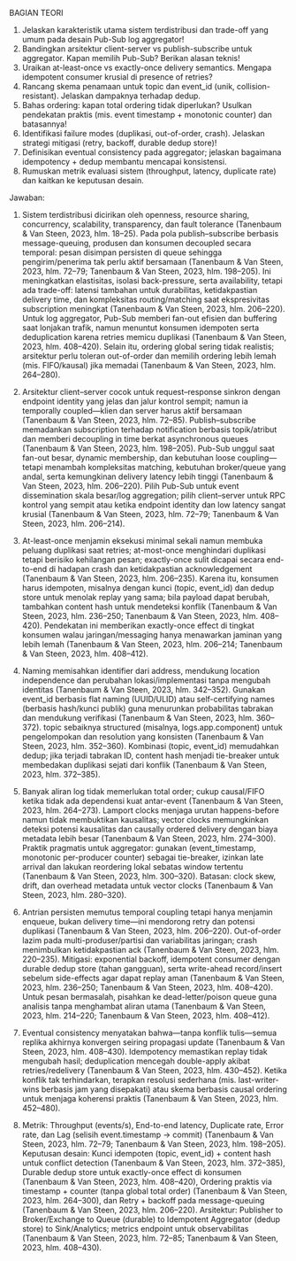 BAGIAN TEORI
1. Jelaskan karakteristik utama sistem terdistribusi dan trade-off yang umum pada desain Pub-Sub log aggregator!
2. Bandingkan arsitektur client-server vs publish-subscribe untuk aggregator. Kapan memilih Pub-Sub? Berikan alasan teknis!
3. Uraikan at-least-once vs exactly-once delivery semantics. Mengapa idempotent consumer krusial di presence of retries?
4. Rancang skema penamaan untuk topic dan event_id (unik, collision-resistant). Jelaskan dampaknya terhadap dedup.
5. Bahas ordering: kapan total ordering tidak diperlukan? Usulkan pendekatan praktis (mis. event timestamp + monotonic counter) dan batasannya!
6. Identifikasi failure modes (duplikasi, out-of-order, crash). Jelaskan strategi mitigasi (retry, backoff, durable dedup store)!
7. Definisikan eventual consistency pada aggregator; jelaskan bagaimana idempotency + dedup membantu mencapai konsistensi.
8. Rumuskan metrik evaluasi sistem (throughput, latency, duplicate rate) dan kaitkan ke keputusan desain.

Jawaban:
1. Sistem terdistribusi dicirikan oleh openness, resource sharing, concurrency, scalability, transparency, dan fault tolerance (Tanenbaum & Van Steen, 2023, hlm. 18–25). Pada pola publish–subscribe berbasis message-queuing, produsen dan konsumen decoupled secara temporal: pesan disimpan persisten di queue sehingga pengirim/penerima tak perlu aktif bersamaan (Tanenbaum & Van Steen, 2023, hlm. 72–79; Tanenbaum & Van Steen, 2023, hlm. 198–205). Ini meningkatkan elastisitas, isolasi back-pressure, serta availability, tetapi ada trade-off: latensi tambahan untuk durabilitas, ketidakpastian delivery time, dan kompleksitas routing/matching saat ekspresivitas subscription meningkat (Tanenbaum & Van Steen, 2023, hlm. 206–220). Untuk log aggregator, Pub-Sub memberi fan-out efisien dan buffering saat lonjakan trafik, namun menuntut konsumen idempoten serta deduplication karena retries memicu duplikasi (Tanenbaum & Van Steen, 2023, hlm. 408–420). Selain itu, ordering global sering tidak realistis; arsitektur perlu toleran out-of-order dan memilih ordering lebih lemah (mis. FIFO/kausal) jika memadai (Tanenbaum & Van Steen, 2023, hlm. 264–280).

2. Arsitektur client–server cocok untuk request–response sinkron dengan endpoint identity yang jelas dan jalur kontrol sempit; namun ia temporally coupled—klien dan server harus aktif bersamaan (Tanenbaum & Van Steen, 2023, hlm. 72–85). Publish–subscribe memadankan subscription terhadap notification berbasis topik/atribut dan memberi decoupling in time berkat asynchronous queues (Tanenbaum & Van Steen, 2023, hlm. 198–205). Pub-Sub unggul saat fan-out besar, dynamic membership, dan kebutuhan loose coupling—tetapi menambah kompleksitas matching, kebutuhan broker/queue yang andal, serta kemungkinan delivery latency lebih tinggi (Tanenbaum & Van Steen, 2023, hlm. 206–220). Pilih Pub-Sub untuk event dissemination skala besar/log aggregation; pilih client–server untuk RPC kontrol yang sempit atau ketika endpoint identity dan low latency sangat krusial (Tanenbaum & Van Steen, 2023, hlm. 72–79; Tanenbaum & Van Steen, 2023, hlm. 206–214).

3. At-least-once menjamin eksekusi minimal sekali namun membuka peluang duplikasi saat retries; at-most-once menghindari duplikasi tetapi berisiko kehilangan pesan; exactly-once sulit dicapai secara end-to-end di hadapan crash dan ketidakpastian acknowledgement (Tanenbaum & Van Steen, 2023, hlm. 206–235). Karena itu, konsumen harus idempoten, misalnya dengan kunci (topic, event_id) dan dedup store untuk menolak replay yang sama; bila payload dapat berubah, tambahkan content hash untuk mendeteksi konflik (Tanenbaum & Van Steen, 2023, hlm. 236–250; Tanenbaum & Van Steen, 2023, hlm. 408–420). Pendekatan ini memberikan exactly-once effect di tingkat konsumen walau jaringan/messaging hanya menawarkan jaminan yang lebih lemah (Tanenbaum & Van Steen, 2023, hlm. 206–214; Tanenbaum & Van Steen, 2023, hlm. 408–412).

4. Naming memisahkan identifier dari address, mendukung location independence dan perubahan lokasi/implementasi tanpa mengubah identitas (Tanenbaum & Van Steen, 2023, hlm. 342–352). Gunakan event_id berbasis flat naming (UUID/ULID) atau self-certifying names (berbasis hash/kunci publik) guna menurunkan probabilitas tabrakan dan mendukung verifikasi (Tanenbaum & Van Steen, 2023, hlm. 360–372). topic sebaiknya structured (misalnya, logs.app.component) untuk pengelompokan dan resolution yang konsisten (Tanenbaum & Van Steen, 2023, hlm. 352–360). Kombinasi (topic, event_id) memudahkan dedup; jika terjadi tabrakan ID, content hash menjadi tie-breaker untuk membedakan duplikasi sejati dari konflik (Tanenbaum & Van Steen, 2023, hlm. 372–385).

5. Banyak aliran log tidak memerlukan total order; cukup causal/FIFO ketika tidak ada dependensi kuat antar-event (Tanenbaum & Van Steen, 2023, hlm. 264–273). Lamport clocks menjaga urutan happens-before namun tidak membuktikan kausalitas; vector clocks memungkinkan deteksi potensi kausalitas dan causally ordered delivery dengan biaya metadata lebih besar (Tanenbaum & Van Steen, 2023, hlm. 274–300). Praktik pragmatis untuk aggregator: gunakan (event_timestamp, monotonic per-producer counter) sebagai tie-breaker, izinkan late arrival dan lakukan reordering lokal sebatas window tertentu (Tanenbaum & Van Steen, 2023, hlm. 300–320). Batasan: clock skew, drift, dan overhead metadata untuk vector clocks (Tanenbaum & Van Steen, 2023, hlm. 280–320).

6. Antrian persisten memutus temporal coupling tetapi hanya menjamin enqueue, bukan delivery time—ini mendorong retry dan potensi duplikasi (Tanenbaum & Van Steen, 2023, hlm. 206–220). Out-of-order lazim pada multi-produser/partisi dan variabilitas jaringan; crash menimbulkan ketidakpastian ack (Tanenbaum & Van Steen, 2023, hlm. 220–235). Mitigasi: exponential backoff, idempotent consumer dengan durable dedup store (tahan gangguan), serta write-ahead record/insert sebelum side-effects agar dapat replay aman (Tanenbaum & Van Steen, 2023, hlm. 236–250; Tanenbaum & Van Steen, 2023, hlm. 408–420). Untuk pesan bermasalah, pisahkan ke dead-letter/poison queue guna analisis tanpa menghambat aliran utama (Tanenbaum & Van Steen, 2023, hlm. 214–220; Tanenbaum & Van Steen, 2023, hlm. 408–412).

7. Eventual consistency menyatakan bahwa—tanpa konflik tulis—semua replika akhirnya konvergen seiring propagasi update (Tanenbaum & Van Steen, 2023, hlm. 408–430). Idempotency memastikan replay tidak mengubah hasil; deduplication mencegah double-apply akibat retries/redelivery (Tanenbaum & Van Steen, 2023, hlm. 430–452). Ketika konflik tak terhindarkan, terapkan resolusi sederhana (mis. last-writer-wins berbasis jam yang disepakati) atau skema berbasis causal ordering untuk menjaga koherensi praktis (Tanenbaum & Van Steen, 2023, hlm. 452–480).

8. Metrik: 
Throughput (events/s), 
End-to-end latency, 
Duplicate rate, 
Error rate, dan 
Lag (selisih event.timestamp → commit) (Tanenbaum & Van Steen, 2023, hlm. 72–79; Tanenbaum & Van Steen, 2023, hlm. 198–205). 
Keputusan desain: 
Kunci idempoten (topic, event_id) + content hash untuk conflict detection (Tanenbaum & Van Steen, 2023, hlm. 372–385), 
Durable dedup store untuk exactly-once effect di konsumen (Tanenbaum & Van Steen, 2023, hlm. 408–420), 
Ordering praktis via timestamp + counter (tanpa global total order) (Tanenbaum & Van Steen, 2023, hlm. 264–300), dan 
Retry + backoff pada message-queuing (Tanenbaum & Van Steen, 2023, hlm. 206–220). 
Arsitektur: 
Publisher to Broker/Exchange to Queue (durable) to Idempotent Aggregator (dedup store) to Sink/Analytics; metrics endpoint untuk observabilitas (Tanenbaum & Van Steen, 2023, hlm. 72–85; Tanenbaum & Van Steen, 2023, hlm. 408–430).